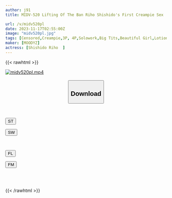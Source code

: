 ```yaml
---
author: j91
title: MIDV-520 Lifting Of The Ban Riho Shishido's First Creampie Sex

url: /v/midv520pl
date: 2023-11-17T02:55:00Z
image: "midv520pl.jpg"
tags: [Censored,Creampie,3P, 4P,Solowork,Big Tits,Beautiful Girl,Lotion	 ]
maker: [MOODYZ]
actress: [Shishido Riho  ]
---
```



{{< rawhtml >}}

<div class="video" data-videoid="ezWA4xBVbrIYRDB">
    <a href="javascript:;">
        <img src="https://my.j91.asia/v/midv520pl/midv520pl.jpg" width="WIDTH" height="HEIGHT" alt="midv520pl.mp4" loading="lazy">
    </a>
</div>

<script type="text/javascript" src="https://j91.asia/asset/on-demand-st.js"></script>

<br>
  <link rel="stylesheet" href="https://j91.asia/asset/bs5.css">
  
  <center>
  <button class="btn btn-primary" type="button" data-bs-toggle="collapse" data-bs-target=".multi-collapse" aria-expanded="false" aria-controls="multiCollapseExample1 multiCollapseExample2"><h2>Download</h2></button></center>
</p>
<div class="row">
  <div class="col">
    <div class="collapse multi-collapse" id="multiCollapseExample1">
      <div class="card card-body">
	      	      <br>
<div class="buttons">  
<p><a href="https://streamtape.to/v/ezWA4xBVbrIYRDB" target="_blank"><button class="btn-hover color-3"><i class="fa fa-download"></i> ST</button></a></p>
<p><a href="https://sfastwish.com/vjivwzn2ywx3" target="_blank"><button class="btn-hover color-2"><i class="fa fa-download"></i> SW</button></a></p></div>
    </div>
  </div>
</div>
  <div class="col">
    <div class="collapse multi-collapse" id="multiCollapseExample2">
      <div class="card card-body">
	      <br>
<div class="buttons">
<p><a href="https://filelions.site/f/9n3xmmdvb697" target="_blank"><button class="btn-hover color-9"><i class="fa fa-download"></i> FL</button></a></p>
<p><a href="https://filemoon.sx/d/khjxftpou0js" target="_blank"><button class="btn-hover color-8"><i class="fa fa-download"></i> FM</button></a></p></div>
<br><br>
      </div>
    </div>
  </div>
</div>

{{< /rawhtml >}}
